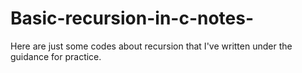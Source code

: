 # Basic-recursion-in-c-notes-
Here are just some codes about recursion that I've written under the guidance for practice.
